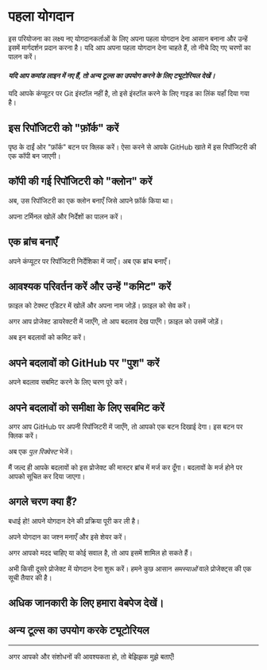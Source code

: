 # पहला योगदान

इस परियोजना का लक्ष्य नए योगदानकर्ताओं के लिए अपना पहला योगदान देना आसान बनाना और उन्हें इसमें मार्गदर्शन प्रदान करना है। यदि आप अपना पहला योगदान देना चाहते हैं, तो नीचे दिए गए चरणों का पालन करें।

#### *यदि आप कमांड लाइन में नए हैं, तो अन्य टूल्स का उपयोग करने के लिए ट्यूटोरियल देखें।*

यदि आपके कंप्यूटर पर Git इंस्टॉल नहीं है, तो इसे इंस्टॉल करने के लिए गाइड का लिंक यहाँ दिया गया है।

## इस रिपॉजिटरी को "फ़ॉर्क" करें

पृष्ठ के दाईं ओर "फ़ॉर्क" बटन पर क्लिक करें। ऐसा करने से आपके GitHub खाते में इस रिपॉजिटरी की एक कॉपी बन जाएगी।

## कॉपी की गई रिपॉजिटरी को "क्लोन" करें

अब, उस रिपॉजिटरी का एक क्लोन बनाएँ जिसे आपने फ़ॉर्क किया था।

अपना टर्मिनल खोलें और निर्देशों का पालन करें।

## एक ब्रांच बनाएँ

अपने कंप्यूटर पर रिपॉजिटरी निर्देशिका में जाएँ। अब एक ब्रांच बनाएँ।

## आवश्यक परिवर्तन करें और उन्हें "कमिट" करें

फ़ाइल को टेक्स्ट एडिटर में खोलें और अपना नाम जोड़ें। फ़ाइल को सेव करें।

अगर आप प्रोजेक्ट डायरेक्टरी में जाएँगे, तो आप बदलाव देख पाएँगे। फ़ाइल को उसमें जोड़ें।

अब इन बदलावों को कमिट करें।

## अपने बदलावों को GitHub पर "पुश" करें

अपने बदलाव सबमिट करने के लिए चरण पूरे करें।

## अपने बदलावों को समीक्षा के लिए सबमिट करें

अगर आप GitHub पर अपनी रिपॉजिटरी में जाएँगे, तो आपको एक बटन दिखाई देगा। इस बटन पर क्लिक करें।

अब एक *पुल रिक्वेस्ट* भेजें।

मैं जल्द ही आपके बदलावों को इस प्रोजेक्ट की मास्टर ब्रांच में मर्ज कर दूँगा। बदलावों के मर्ज होने पर आपको सूचित कर दिया जाएगा।

## अगले चरण क्या हैं?

बधाई हो! आपने योगदान देने की प्रक्रिया पूरी कर ली है।

अपने योगदान का जश्न मनाएँ और इसे शेयर करें।

अगर आपको मदद चाहिए या कोई सवाल है, तो आप इसमें शामिल हो सकते हैं।

अभी किसी दूसरे प्रोजेक्ट में योगदान देना शुरू करें। हमने कुछ आसान *समस्याओं* वाले प्रोजेक्ट्स की एक सूची तैयार की है।

## अधिक जानकारी के लिए हमारा वेबपेज देखें।

## अन्य टूल्स का उपयोग करके ट्यूटोरियल

---

अगर आपको और संशोधनों की आवश्यकता हो, तो बेझिझक मुझे बताएँ!